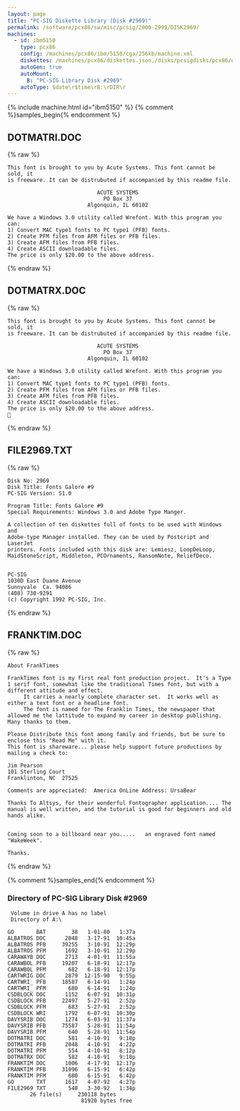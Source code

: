 ```yaml
---
layout: page
title: "PC-SIG Diskette Library (Disk #2969)"
permalink: /software/pcx86/sw/misc/pcsig/2000-2999/DISK2969/
machines:
  - id: ibm5150
    type: pcx86
    config: /machines/pcx86/ibm/5150/cga/256kb/machine.xml
    diskettes: /machines/pcx86/diskettes.json,/disks/pcsigdisks/pcx86/diskettes.json
    autoGen: true
    autoMount:
      B: "PC-SIG Library Disk #2969"
    autoType: $date\r$time\rB:\rDIR\r
---
```


{% include machine.html id="ibm5150" %}
{% comment %}samples_begin{% endcomment %}

## DOTMATRI.DOC

{% raw %}
```
This font is brought to you by Acute Systems. This font cannot be sold, it
is freeware. It can be distrubuted if accompanied by this readme file.

                            ACUTE SYSTEMS
                              PO Box 37
                         Algonquin, IL 60102

We have a Windows 3.0 utility called Wrefont. With this program you can:
1) Convert MAC type1 fonts to PC type1 (PFB) fonts.
2) Create PFM files from AFM files or PFB files.
3) Create AFM files from PFB files.
4) Create ASCII downloadable files.
The price is only $20.00 to the above address.
```
{% endraw %}

## DOTMATRX.DOC

{% raw %}
```
This font is brought to you by Acute Systems. This font cannot be sold, it
is freeware. It can be distrubuted if accompanied by this readme file.

                            ACUTE SYSTEMS
                              PO Box 37
                         Algonquin, IL 60102

We have a Windows 3.0 utility called Wrefont. With this program you can:
1) Convert MAC type1 fonts to PC type1 (PFB) fonts.
2) Create PFM files from AFM files or PFB files.
3) Create AFM files from PFB files.
4) Create ASCII downloadable files.
The price is only $20.00 to the above address.

```
{% endraw %}

## FILE2969.TXT

{% raw %}
```
Disk No: 2969
Disk Title: Fonts Galore #9
PC-SIG Version: S1.0

Program Title: Fonts Galore #9
Special Requirements: Windows 3.0 and Adobe Type Manger.

A collection of ten diskettes full of fonts to be used with Windows and
Adobe-type Manager installed. They can be used by Postcript and LaserJet
printers. Fonts included with this disk are: Lemiesz, LoopDeLoop,
MaidStoneScript, Middleton, PCOrnaments, RansomNote, ReliefDeco.


PC-SIG
1030D East Duane Avenue
Sunnyvale  Ca. 94086
(408) 730-9291
(c) Copyright 1992 PC-SIG, Inc.
```
{% endraw %}

## FRANKTIM.DOC

{% raw %}
```
About FrankTimesFrankTimes font is my first real font production project.  It's a Type 1 serif font, somewhat like the traditional Times font, but with a different attitude and effect.       It carries a nearly complete character set.  It works well as either a text font or a headline font.     The font is named for The Franklin Times, the newspaper that allowed me the lattitude to expand my career in desktop publishing.  Many thanks to them.		 Please Distribute this font among family and friends, but be sure to enclose this "Read Me" with it.  This font is shareware... please help support future productions by mailing a check to:Jim Pearson101 Sterling CourtFranklinton, NC  27525Comments are appreciated:  America OnLine Address: UrsaBearThanks To Altsys, for their wonderful Fontographer application.... The manual is well written, and the tutorial is good for beginners and old hands alike.Coming soon to a billboard near you.....   an engraved font named "WakeWeek".Thanks.
```
{% endraw %}

{% comment %}samples_end{% endcomment %}

### Directory of PC-SIG Library Disk #2969

     Volume in drive A has no label
     Directory of A:\

    GO       BAT        38   1-01-80   1:37a
    ALBATROS DOC      2048   3-17-91  10:45a
    ALBATROS PFB     39255   3-10-91  12:29p
    ALBATROS PFM      1692   3-10-91  12:29p
    CARAWAYB DOC      2713   4-01-91  11:55a
    CARAWBOL PFB     19207   6-18-91  12:17p
    CARAWBOL PFM       682   6-18-91  12:17p
    CARTWRIG DOC      2879  12-15-90   9:55p
    CARTWRI_ PFB     18587   6-14-91   1:24p
    CARTWRI_ PFM       680   6-14-91   1:24p
    CSDBLOCK DOC      1152   6-07-91  10:31p
    CSDBLOCK PFB     22497   5-27-91   2:52p
    CSDBLOCK PFM       683   5-27-91   2:52p
    CSDBLOCK WRI      1792   6-07-91  10:30p
    DAVYSRIB DOC      1274   6-03-91  11:37a
    DAVYSRIB PFB     75587   5-28-91  11:54p
    DAVYSRIB PFM       640   5-28-91  11:54p
    DOTMATRI DOC       581   4-10-91   9:18p
    DOTMATRI PFB      2048   4-10-91   4:22p
    DOTMATRI PFM       554   4-10-91   8:12p
    DOTMATRX DOC       582   4-10-91   9:18p
    FRANKTIM DOC      1006   4-17-91  12:17p
    FRANKTIM PFB     31096   6-15-91   6:42p
    FRANKTIM PFM       680   6-15-91   6:42p
    GO       TXT      1617   4-07-92   4:27p
    FILE2969 TXT       548   3-30-92   1:34p
           26 file(s)     230118 bytes
                           81920 bytes free

